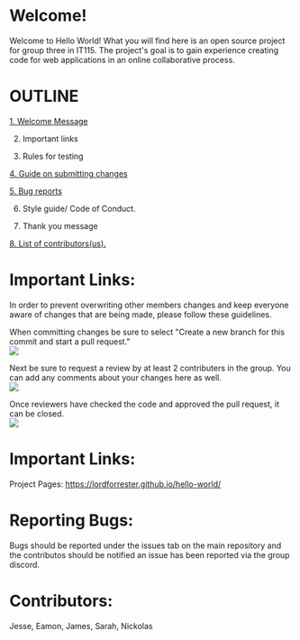 # <a name="welcome">Welcome!</a> <br>
Welcome to Hello World! What you will find here is an open source project for group three in IT115. The project's goal is to gain experience creating code for web applications in an online collaborative process.

# OUTLINE

[1. Welcome Message](#welcome)

2. Important links

3. Rules for testing

[4. Guide on submitting changes](#submittingChanges)

[5.  Bug reports](#reportingBugs)

6. Style guide/ Code of Conduct.

7. Thank you message

[8. List of contributors(us).](#contributors)

# <a name="submittingChanges">Important Links:</a><br>

In order to prevent overwriting other members changes and keep everyone aware of changes that are being made, please follow these guidelines. <br>
  
  When committing changes be sure to select "Create a new branch for this commit and start a pull request." <br>
  <img src="https://i.imgur.com/Cc4ia6E.png"><br>
  
  Next be sure to request a review by at least 2 contributers in the group. You can add any comments about your changes here as well. <br>
  <img src="https://i.imgur.com/AosVxau.png"><br>
  
  Once reviewers have checked the code and approved the pull request, it can be closed. <br>
  <img src="https://i.imgur.com/sPqOGA5.png"><br>

# <a name="importantLinks">Important Links:</a><br>
Project Pages: https://lordforrester.github.io/hello-world/

# <a name="reportingBugs">Reporting Bugs:</a> <br>
Bugs should be reported under the issues tab on the main repository and the contributos should be notified an issue has been reported via the group discord.

# <a name="contributors">Contributors:</a> <br>
Jesse, Eamon, James, Sarah, Nickolas
